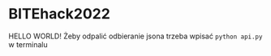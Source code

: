 # BITEhack2022
HELLO WORLD!
Żeby odpalić odbieranie jsona trzeba wpisać ```python api.py``` w terminalu